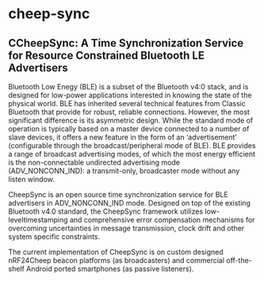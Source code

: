 # cheep-sync
CCheepSync: A Time Synchronization Service for Resource Constrained Bluetooth LE Advertisers
--------------------------------------------------------------------------------------------

Bluetooth Low Enegy (BLE) is a subset of the Bluetooth v4:0 stack, and is designed for low-power applications interested in knowing the state of the physical world.
BLE has inherited several technical features from Classic Bluetooth that provide for robust, reliable connections. However, the most significant difference is its asymmetric design. While the standard
mode of operation is typically based on a master device connected to a number of slave devices, it offers a new feature in the form of an ‘advertisement’ (configurable through the broadcast/peripheral mode of BLE).
BLE provides a range of broadcast advertising modes, of which the most energy efficient is the non-connectable undirected advertising mode (ADV_NONCONN_IND): a transmit-only, broadcaster mode without any listen window.

CheepSync is an open source time synchronization service for BLE advertisers in ADV_NONCONN_IND mode.
Designed on top of the existing Bluetooth v4.0 standard, the CheepSync framework utilizes low-leveltimestamping and comprehensive error compensation mechanisms
for overcoming uncertainties in message transmission, clock drift and other system specific constraints. 

The current implementation of CheepSync is on custom designed nRF24Cheep beacon platforms (as broadcasters) and commercial off-the-shelf Android ported
smartphones (as passive listeners).
